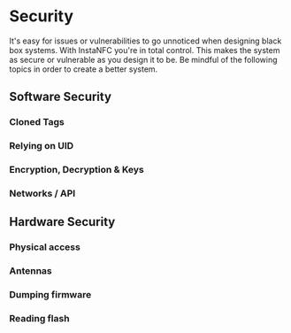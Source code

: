# Security

It's easy for issues or vulnerabilities to go unnoticed when designing black box systems. With InstaNFC you're in total control. This makes the system as secure or vulnerable as you design it to be. Be mindful of the following topics in order to create a better system.

## Software Security

### Cloned Tags

### Relying on UID

### Encryption, Decryption & Keys

### Networks / API

## Hardware Security

### Physical access

### Antennas

### Dumping firmware

### Reading flash
